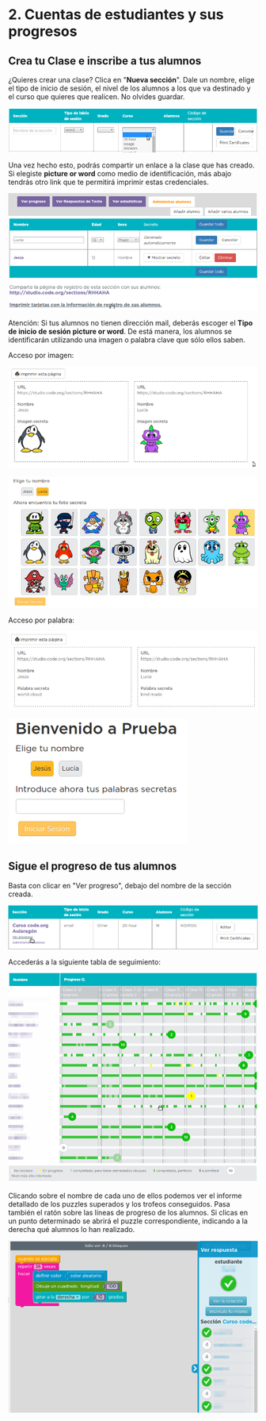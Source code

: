 # 2. Cuentas de estudiantes y sus progresos

## Crea tu Clase e inscribe a tus alumnos

¿Quieres crear una clase? Clica en "**Nueva sección**". Dale un nombre, elige el tipo de inicio de sesión, el nivel de los alumnos a los que va destinado y el curso que quieres que realicen. No olvides guardar.


![](img/creando-una-clase.png)

Una vez hecho esto, podrás compartir un enlace a la clase que has creado. Si elegiste **picture or word** como medio de identificación, más abajo tendrás otro link que te permitirá imprimir estas credenciales.


![](img/clase-creada.png)

Atención: Si tus alumnos no tienen dirección mail, deberás escoger el **Tipo de inicio de sesión picture or word**. De está manera, los alumnos se identificarán utilizando una imagen o palabra clave que sólo ellos saben.

Acceso por imagen:

![](img/acceso-por-imagen.png)


![](img/acceso-por-imagen-2.png)

Acceso por palabra:

![](img/acceso-por-palabra.png)

![](img/acceso-por-palabra-2.png)

## Sigue el progreso de tus alumnos

Basta con clicar en "Ver progreso", debajo del nombre de la sección creada. 

![](img/ver-progreso-alumnos.png)

Accederás a la siguiente tabla de seguimiento:

![](img/porgreso-alumnos-code.png)

Clicando sobre el nombre de cada uno de ellos podemos ver el informe detallado de los puzzles superados y los trofeos conseguidos. Pasa también el ratón sobre las líneas de progreso de los alumnos. Si clicas en un punto determinado se abrirá el puzzle correspondiente, indicando a la derecha qué alumnos lo han realizado.


![](img/puzzle-completado.png)
